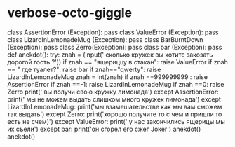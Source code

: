 # verbose-octo-giggle
class AssertionError (Exception):
    pass
class ValueError (Exception):
    pass
class LizardInLemonadeMug (Exception):
    pass
class BarBurntDown (Exception):
    pass
class Zerro(Exception):
    pass
class bar (Exception):
    pass
def anekdot():
    try:
        znah = (input(' сколько кружек вы хотите закозать дорогой гость ?'))
        if znah == "ящериццу в стакан":
            raise ValueError
        if znah == " где туалет?":
            raise bar
        if  znah=="qwerty":
             raise LizardInLemonadeMug
        znah = int(znah)
        if znah ==999999999 :
            raise AssertionError
        if znah ==-1:
            raise LizardInLemonadeMug
        if znah ==0:
            raise Zerro
        print(' вы получи свою кружку лимонада')
    except AssertionError:
        print(' мы не можем выдать слишком много кружек лимонада')
    except LizardInLemonadeMug:
        print('мы взамешательстве как мы вам сможем так выдать')
    except Zerro:
        print('хорошо получите то с чем и пришли то есть не счем)')
    except ValueError:
        print(' у нас закончились ящерицы мы их съели')
    except bar:
        print('он сгорел его сжег Joker')
    anekdot()
anekdot()
